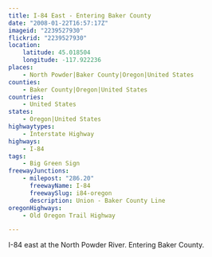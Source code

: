 ```yaml
---
title: I-84 East - Entering Baker County
date: "2008-01-22T16:57:17Z"
imageid: "2239527930"
flickrid: "2239527930"
location:
    latitude: 45.018504
    longitude: -117.922236
places:
    - North Powder|Baker County|Oregon|United States
counties:
    - Baker County|Oregon|United States
countries:
    - United States
states:
    - Oregon|United States
highwaytypes:
    - Interstate Highway
highways:
    - I-84
tags:
    - Big Green Sign
freewayJunctions:
    - milepost: "286.20"
      freewayName: I-84
      freewaySlug: i84-oregon
      description: Union - Baker County Line
oregonHighways:
    - Old Oregon Trail Highway

---
```

I-84 east at the North Powder River.  Entering Baker County.